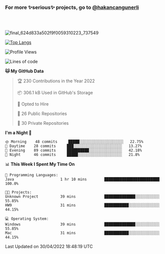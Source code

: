 ### For more ✨serious✨ projects, go to [@hakancangunerli](https://github.com/hakancangunerli)

<br>
<br>


![final_624d833a502f9f0059310223_737549](https://user-images.githubusercontent.com/33205097/161971799-9ce51eed-574a-4cab-ae73-ff67b8fa940f.gif)


[![Top Langs](https://github-readme-stats.vercel.app/api/top-langs/?username=63616e&layout=compact&hide=tex,html,shell,assembly,javascript,C&langs_count=6&exclude_repo=2015-csharp)](https://github.com/anuraghazra/github-readme-stats)


<!--START_SECTION:waka-->
![Profile Views](http://img.shields.io/badge/Profile%20Views-7-blue)

![Lines of code](https://img.shields.io/badge/From%20Hello%20World%20I%27ve%20Written-13%20Thousand%20lines%20of%20code-blue)

**🐱 My GitHub Data** 

> 🏆 230 Contributions in the Year 2022
 > 
> 📦 306.1 kB Used in GitHub's Storage 
 > 
> 💼 Opted to Hire
 > 
> 📜 26 Public Repositories 
 > 
> 🔑 30 Private Repositories  
 > 
**I'm a Night 🦉** 

```text
🌞 Morning    48 commits     █████░░░░░░░░░░░░░░░░░░░░   22.75% 
🌆 Daytime    28 commits     ███░░░░░░░░░░░░░░░░░░░░░░   13.27% 
🌃 Evening    89 commits     ██████████░░░░░░░░░░░░░░░   42.18% 
🌙 Night      46 commits     █████░░░░░░░░░░░░░░░░░░░░   21.8%

```


📊 **This Week I Spent My Time On** 

```text
💬 Programming Languages: 
Java                     1 hr 10 mins        █████████████████████████   100.0%

🐱‍💻 Projects: 
Unknown Project          39 mins             ██████████████░░░░░░░░░░░   55.85% 
HW9                      31 mins             ███████████░░░░░░░░░░░░░░   44.15%

💻 Operating System: 
Windows                  39 mins             ██████████████░░░░░░░░░░░   55.85% 
Mac                      31 mins             ███████████░░░░░░░░░░░░░░   44.15%

```


 Last Updated on 30/04/2022 18:48:19 UTC
<!--END_SECTION:waka-->


